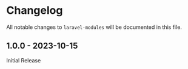 # Changelog

All notable changes to `laravel-modules` will be documented in this file.

## 1.0.0 - 2023-10-15

Initial Release
